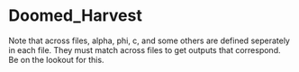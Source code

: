 # Doomed_Harvest

Note that across files, alpha, phi, c, and some others are defined seperately in each file. They must match across files to get outputs that correspond. Be on the lookout for this.
